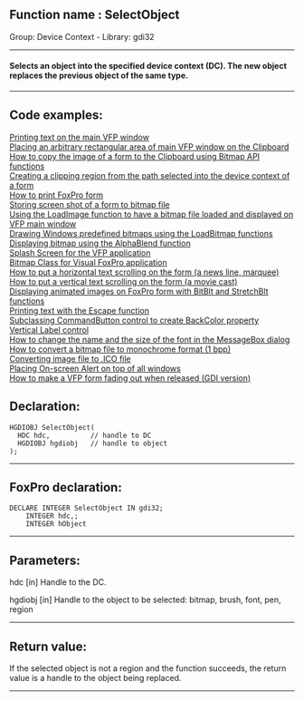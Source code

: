 
## Function name : SelectObject
Group: Device Context - Library: gdi32    
***  


#### Selects an object into the specified device context (DC). The new object replaces the previous object of the same type.

***  


## Code examples:
[Printing text on the main VFP window](../../samples/sample_035.md)  
[Placing an arbitrary rectangular area of main VFP window on the Clipboard](../../samples/sample_081.md)  
[How to copy the image of a form to the Clipboard using Bitmap API functions](../../samples/sample_091.md)  
[Creating a clipping region from the path selected into the device context of a form](../../samples/sample_144.md)  
[How to print FoxPro form](../../samples/sample_158.md)  
[Storing screen shot of a form to bitmap file](../../samples/sample_187.md)  
[Using the LoadImage function to have a bitmap file loaded and displayed on VFP main window](../../samples/sample_210.md)  
[Drawing Windows predefined bitmaps using the LoadBitmap functions](../../samples/sample_253.md)  
[Displaying bitmap using the AlphaBlend function](../../samples/sample_293.md)  
[Splash Screen for the VFP application](../../samples/sample_294.md)  
[Bitmap Class for Visual FoxPro application](../../samples/sample_295.md)  
[How to put a horizontal text scrolling on the form (a news line, marquee)](../../samples/sample_352.md)  
[How to put a vertical text scrolling on the form (a movie cast)](../../samples/sample_354.md)  
[Displaying animated images on FoxPro form with BitBlt and StretchBlt functions](../../samples/sample_355.md)  
[Printing text with the Escape function](../../samples/sample_357.md)  
[Subclassing CommandButton control to create BackColor property](../../samples/sample_392.md)  
[Vertical Label control](../../samples/sample_398.md)  
[How to change the name and the size of the font in the MessageBox dialog](../../samples/sample_434.md)  
[How to convert a bitmap file to monochrome format (1 bpp)](../../samples/sample_493.md)  
[Converting image file to .ICO file](../../samples/sample_503.md)  
[Placing On-screen Alert on top of all windows](../../samples/sample_504.md)  
[How to make a VFP form fading out when released (GDI version)](../../samples/sample_528.md)  

## Declaration:
```foxpro  
HGDIOBJ SelectObject(
  HDC hdc,          // handle to DC
  HGDIOBJ hgdiobj   // handle to object
);  
```  
***  


## FoxPro declaration:
```foxpro  
DECLARE INTEGER SelectObject IN gdi32;
	INTEGER hdc,;
	INTEGER hObject  
```  
***  


## Parameters:
hdc 
[in] Handle to the DC. 

hgdiobj 
[in] Handle to the object to be selected: bitmap, brush, font, pen, region  
***  


## Return value:
If the selected object is not a region and the function succeeds, the return value is a handle to the object being replaced.  
***  

